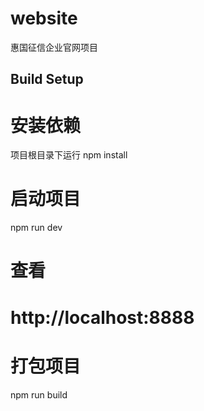 # website

惠国征信企业官网项目

## Build Setup

# 安装依赖
项目根目录下运行
npm install

# 启动项目
npm run dev

# 查看
# http://localhost:8888

# 打包项目
npm run build


